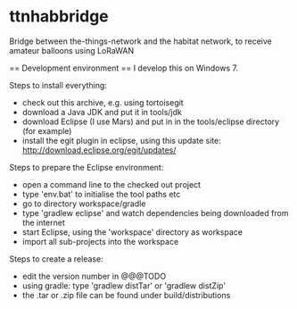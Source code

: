 # ttnhabbridge
Bridge between the-things-network and the habitat network, to receive amateur balloons using LoRaWAN

== Development environment ==
I develop this on Windows 7.

Steps to install everything:
* check out this archive, e.g. using tortoisegit
* download a Java JDK and put it in tools/jdk
* download Eclipse (I use Mars) and put in in the tools/eclipse directory (for example)
* install the egit plugin in eclipse, using this update site: http://download.eclipse.org/egit/updates/

Steps to prepare the Eclipse environment:
* open a command line to the checked out project
* type 'env.bat' to initialise the tool paths etc
* go to directory workspace/gradle
* type 'gradlew eclipse' and watch dependencies being downloaded from the internet
* start Eclipse, using the 'workspace' directory as workspace
* import all sub-projects into the workspace

Steps to create a release:
* edit the version number in @@@TODO
* using gradle: type 'gradlew distTar' or 'gradlew distZip'
* the .tar or .zip file can be found under build/distributions
